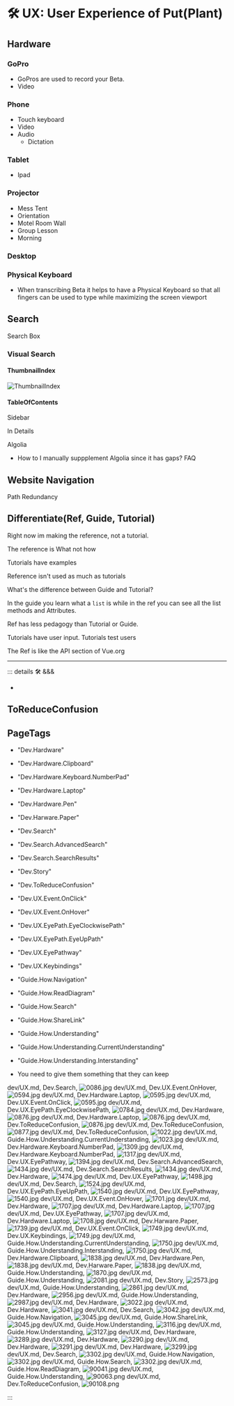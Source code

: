 
# 🛠 UX: User Experience of Put(Plant)

## Hardware

### GoPro

- GoPros are used to record your Beta.
- Video

### Phone

- Touch keyboard
- Video
- Audio
    - Dictation

### Tablet

- Ipad

### Projector

- Mess Tent
- Orientation
- Motel Room Wall
- Group Lesson
- Morning

### Desktop

### Physical Keyboard

- When transcribing Beta it helps to have a Physical Keyboard so that all fingers can be used to type while maximizing the screen viewport

## Search

Search Box

### Visual Search

#### ThumbnailIndex

![ThumbnailIndex](/dev/ThumbnailIndex.jpg)

#### TableOfContents

Sidebar

In Details

Algolia

- How to I manually suppplement Algolia since it has gaps?
FAQ

## Website Navigation

Path Redundancy

## Differentiate(Ref, Guide, Tutorial)

Right now im making the reference, not a tutorial.

The reference is What not how

Tutorials have examples

Reference isn't used as much as tutorials

What's the difference between Guide and Tutorial?

In the guide you learn what a `list` is while in the ref you can see all the list methods and Attributes.

Ref has less pedagogy than Tutorial or Guide.

Tutorials have user input. Tutorials test users

The Ref is like the API section of Vue.org

---

<!-- =================================================== -->
<!-- =================================================== -->
<!-- =================================================== -->
<!-- =================================================== -->
<!-- =================================================== -->
::: details 🛠 <dev>&&&</dev>



-



## ToReduceConfusion

<h2>PageTags</h2>

- "Dev.Hardware"
- "Dev.Hardware.Clipboard"
- "Dev.Hardware.Keyboard.NumberPad"
- "Dev.Hardware.Laptop"
- "Dev.Hardware.Pen"
- "Dev.Harware.Paper"
- "Dev.Search"
- "Dev.Search.AdvancedSearch"
- "Dev.Search.SearchResults"
- "Dev.Story"
- "Dev.ToReduceConfusion"
- "Dev.UX.Event.OnClick"
- "Dev.UX.Event.OnHover"
- "Dev.UX.EyePath.EyeClockwisePath"
- "Dev.UX.EyePath.EyeUpPath"
- "Dev.UX.EyePathway"
- "Dev.UX.Keybindings"
- "Guide.How.Navigation"
- "Guide.How.ReadDiagram"
- "Guide.How.Search"
- "Guide.How.ShareLink"
- "Guide.How.Understanding"
- "Guide.How.Understanding.CurrentUnderstanding"
- "Guide.How.Understanding.Interstanding"

- You need to give them something that they can keep

dev/UX.md, <dev>Dev.Search</dev>, ![0086.jpg](/PaperPhoto/0086.jpg)
dev/UX.md, <dev>Dev.UX.Event.OnHover</dev>, ![0594.jpg](/PaperPhoto/0594.jpg)
dev/UX.md, <dev>Dev.Hardware.Laptop</dev>, ![0595.jpg](/PaperPhoto/0595.jpg)
dev/UX.md, <dev>Dev.UX.Event.OnClick</dev>, ![0595.jpg](/PaperPhoto/0595.jpg)
dev/UX.md, <dev>Dev.UX.EyePath.EyeClockwisePath</dev>, ![0784.jpg](/PaperPhoto/0784.jpg)
dev/UX.md, <dev>Dev.Hardware</dev>, ![0876.jpg](/PaperPhoto/0876.jpg)
dev/UX.md, <dev>Dev.Hardware.Laptop</dev>, ![0876.jpg](/PaperPhoto/0876.jpg)
dev/UX.md, <dev>Dev.ToReduceConfusion</dev>, ![0876.jpg](/PaperPhoto/0876.jpg)
dev/UX.md, <dev>Dev.ToReduceConfusion</dev>, ![0877.jpg](/PaperPhoto/0877.jpg)
dev/UX.md, <dev>Dev.ToReduceConfusion</dev>, ![1022.jpg](/PaperPhoto/1022.jpg)
dev/UX.md, <dev>Guide.How.Understanding.CurrentUnderstanding</dev>, ![1023.jpg](/PaperPhoto/1023.jpg)
dev/UX.md, <dev>Dev.Hardware.Keyboard.NumberPad</dev>, ![1309.jpg](/PaperPhoto/1309.jpg)
dev/UX.md, <dev>Dev.Hardware.Keyboard.NumberPad</dev>, ![1317.jpg](/PaperPhoto/1317.jpg)
dev/UX.md, <dev>Dev.UX.EyePathway</dev>, ![1394.jpg](/PaperPhoto/1394.jpg)
dev/UX.md, <dev>Dev.Search.AdvancedSearch</dev>, ![1434.jpg](/PaperPhoto/1434.jpg)
dev/UX.md, <dev>Dev.Search.SearchResults</dev>, ![1434.jpg](/PaperPhoto/1434.jpg)
dev/UX.md, <dev>Dev.Hardware</dev>, ![1474.jpg](/PaperPhoto/1474.jpg)
dev/UX.md, <dev>Dev.UX.EyePathway</dev>, ![1498.jpg](/PaperPhoto/1498.jpg)
dev/UX.md, <dev>Dev.Search</dev>, ![1524.jpg](/PaperPhoto/1524.jpg)
dev/UX.md, <dev>Dev.UX.EyePath.EyeUpPath</dev>, ![1540.jpg](/PaperPhoto/1540.jpg)
dev/UX.md, <dev>Dev.UX.EyePathway</dev>, ![1540.jpg](/PaperPhoto/1540.jpg)
dev/UX.md, <dev>Dev.UX.Event.OnHover</dev>, ![1701.jpg](/PaperPhoto/1701.jpg)
dev/UX.md, <dev>Dev.Hardware</dev>, ![1707.jpg](/PaperPhoto/1707.jpg)
dev/UX.md, <dev>Dev.Hardware.Laptop</dev>, ![1707.jpg](/PaperPhoto/1707.jpg)
dev/UX.md, <dev>Dev.UX.EyePathway</dev>, ![1707.jpg](/PaperPhoto/1707.jpg)
dev/UX.md, <dev>Dev.Hardware.Laptop</dev>, ![1708.jpg](/PaperPhoto/1708.jpg)
dev/UX.md, <dev>Dev.Harware.Paper</dev>, ![1739.jpg](/PaperPhoto/1739.jpg)
dev/UX.md, <dev>Dev.UX.Event.OnClick</dev>, ![1749.jpg](/PaperPhoto/1749.jpg)
dev/UX.md, <dev>Dev.UX.Keybindings</dev>, ![1749.jpg](/PaperPhoto/1749.jpg)
dev/UX.md, <dev>Guide.How.Understanding.CurrentUnderstanding</dev>, ![1750.jpg](/PaperPhoto/1750.jpg)
dev/UX.md, <dev>Guide.How.Understanding.Interstanding</dev>, ![1750.jpg](/PaperPhoto/1750.jpg)
dev/UX.md, <dev>Dev.Hardware.Clipboard</dev>, ![1838.jpg](/PaperPhoto/1838.jpg)
dev/UX.md, <dev>Dev.Hardware.Pen</dev>, ![1838.jpg](/PaperPhoto/1838.jpg)
dev/UX.md, <dev>Dev.Harware.Paper</dev>, ![1838.jpg](/PaperPhoto/1838.jpg)
dev/UX.md, <dev>Guide.How.Understanding</dev>, ![1870.jpg](/PaperPhoto/1870.jpg)
dev/UX.md, <dev>Guide.How.Understanding</dev>, ![2081.jpg](/PaperPhoto/2081.jpg)
dev/UX.md, <dev>Dev.Story</dev>, ![2573.jpg](/PaperPhoto/2573.jpg)
dev/UX.md, <dev>Guide.How.Understanding</dev>, ![2861.jpg](/PaperPhoto/2861.jpg)
dev/UX.md, <dev>Dev.Hardware</dev>, ![2956.jpg](/PaperPhoto/2956.jpg)
dev/UX.md, <dev>Guide.How.Understanding</dev>, ![2987.jpg](/PaperPhoto/2987.jpg)
dev/UX.md, <dev>Dev.Hardware</dev>, ![3022.jpg](/PaperPhoto/3022.jpg)
dev/UX.md, <dev>Dev.Hardware</dev>, ![3041.jpg](/PaperPhoto/3041.jpg)
dev/UX.md, <dev>Dev.Search</dev>, ![3042.jpg](/PaperPhoto/3042.jpg)
dev/UX.md, <dev>Guide.How.Navigation</dev>, ![3045.jpg](/PaperPhoto/3045.jpg)
dev/UX.md, <dev>Guide.How.ShareLink</dev>, ![3045.jpg](/PaperPhoto/3045.jpg)
dev/UX.md, <dev>Guide.How.Understanding</dev>, ![3116.jpg](/PaperPhoto/3116.jpg)
dev/UX.md, <dev>Guide.How.Understanding</dev>, ![3127.jpg](/PaperPhoto/3127.jpg)
dev/UX.md, <dev>Dev.Hardware</dev>, ![3289.jpg](/PaperPhoto/3289.jpg)
dev/UX.md, <dev>Dev.Hardware</dev>, ![3290.jpg](/PaperPhoto/3290.jpg)
dev/UX.md, <dev>Dev.Hardware</dev>, ![3291.jpg](/PaperPhoto/3291.jpg)
dev/UX.md, <dev>Dev.Hardware</dev>, ![3299.jpg](/PaperPhoto/3299.jpg)
dev/UX.md, <dev>Dev.Search</dev>, ![3302.jpg](/PaperPhoto/3302.jpg)
dev/UX.md, <dev>Guide.How.Navigation</dev>, ![3302.jpg](/PaperPhoto/3302.jpg)
dev/UX.md, <dev>Guide.How.Search</dev>, ![3302.jpg](/PaperPhoto/3302.jpg)
dev/UX.md, <dev>Guide.How.ReadDiagram</dev>, ![90041.jpg](/PaperPhoto/90041.jpg)
dev/UX.md, <dev>Guide.How.Understanding</dev>, ![90063.png](/PaperPhoto/90063.png)
dev/UX.md, <dev>Dev.ToReduceConfusion</dev>, ![90108.png](/PaperPhoto/90108.png)

:::
